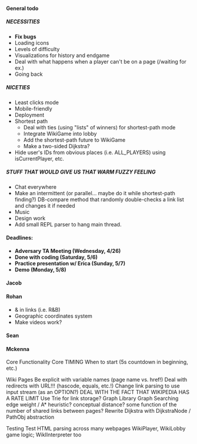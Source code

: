 #### General todo
##### NECESSITIES
- <b>Fix bugs</b>
- Loading icons
- Levels of difficulty
- Visualizations for history and endgame
- Deal with what happens when a player can't be on a page (/waiting for ex.)
- Going back
##### NICETIES
- Least clicks mode
- Mobile-friendly
- Deployment
- Shortest path
  - Deal with ties (using "lists" of winners) for shortest-path mode
  - Integrate WikiGame into lobby
  - Add the shortest-path future to WikiGame
  - Make a two-sided Dijkstra?
- Hide user's IDs from obvious places (i.e. ALL_PLAYERS) using isCurrentPlayer, etc.
##### STUFF THAT WOULD GIVE US THAT WARM FUZZY FEELING
- Chat everywhere
- Make an intermittent (or parallel... maybe do it while shortest-path finding?) DB-compare method that randomly double-checks a link list and changes it if needed
- Music
- Design work
- Add small REPL parser to hang main thread.

#### Deadlines:
- <b>Adversary TA Meeting (Wednesday, 4/26)</b>
- <b>Done with coding (Saturday, 5/6)</b>
- <b>Practice presentation w/ Erica (Sunday, 5/7)</b>
- <b>Demo (Monday, 5/8)</b>

#### Jacob

#### Rohan
- & in links (i.e. R&B)
- Geographic coordinates system
- Make videos work?

#### Sean

#### Mckenna
Core Functionality
  Core
      TIMING
          When to start (5s countdown in beginning, etc.)

Wiki Pages
    Be explicit with variable names (page name vs. href!)
    Deal with redirects with URL!!! (hascode, equals, etc.!)
    Change link parsing to use input stream (as an OPTION?)
    DEAL WITH THE FACT THAT WIKIPEDIA HAS A RATE LIMIT
    Use Trie for link storage?
    Graph Library
        Graph Searching
             edge weight / A* heuristic?
                conceptual distance?
                some function of the number of shared links between pages?
            Rewrite Dijkstra with DijkstraNode / PathObj abstraction

Testing
    Test HTML parsing across many webpages
WikiPlayer, WikiLobby game logic; WikIInterpreter too
